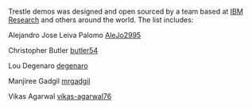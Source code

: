 Trestle demos was designed and open sourced by a team based at [IBM Research](https://www.research.ibm.com/) and others around the world.  The list includes:

Alejandro Jose Leiva Palomo [AleJo2995](https://github.com/AleJo2995)

Christopher Butler [butler54](https://github.com/butler54)

Lou Degenaro [degenaro](https://github.com/degenaro)

Manjiree Gadgil [mrgadgil](https://github.com/mrgadgil)

Vikas Agarwal [vikas-agarwal76](https://github.com/vikas-agarwal76)
